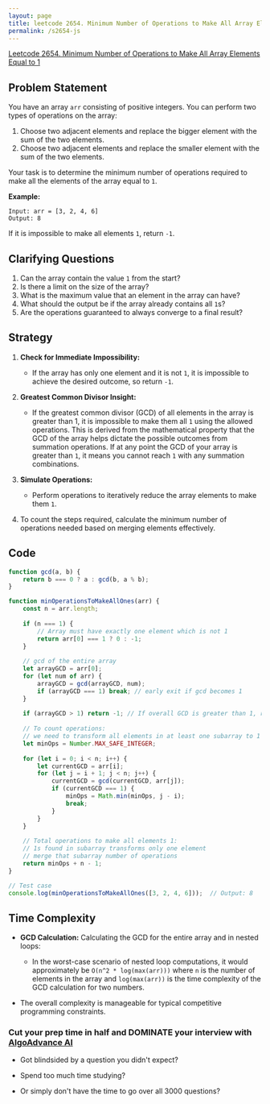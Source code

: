```yaml
---
layout: page
title: leetcode 2654. Minimum Number of Operations to Make All Array Elements Equal to 1
permalink: /s2654-js
---
```

[Leetcode 2654. Minimum Number of Operations to Make All Array Elements Equal to 1](https://algoadvance.github.io/algoadvance/l2654)
## Problem Statement

You have an array `arr` consisting of positive integers. You can perform two types of operations on the array:

1. Choose two adjacent elements and replace the bigger element with the sum of the two elements.
2. Choose two adjacent elements and replace the smaller element with the sum of the two elements.

Your task is to determine the minimum number of operations required to make all the elements of the array equal to `1`.

**Example:**

```plaintext
Input: arr = [3, 2, 4, 6]
Output: 8
```

If it is impossible to make all elements `1`, return `-1`.

## Clarifying Questions

1. Can the array contain the value `1` from the start?
2. Is there a limit on the size of the array?
3. What is the maximum value that an element in the array can have?
4. What should the output be if the array already contains all `1`s?
5. Are the operations guaranteed to always converge to a final result?

## Strategy

1. **Check for Immediate Impossibility:**
   - If the array has only one element and it is not `1`, it is impossible to achieve the desired outcome, so return `-1`.

2. **Greatest Common Divisor Insight:**
   - If the greatest common divisor (GCD) of all elements in the array is greater than 1, it is impossible to make them all `1` using the allowed operations. This is derived from the mathematical property that the GCD of the array helps dictate the possible outcomes from summation operations. If at any point the GCD of your array is greater than `1`, it means you cannot reach `1` with any summation combinations.

3. **Simulate Operations:**
   - Perform operations to iteratively reduce the array elements to make them `1`.

4. To count the steps required, calculate the minimum number of operations needed based on merging elements effectively.

## Code

```javascript
function gcd(a, b) {
    return b === 0 ? a : gcd(b, a % b);
}

function minOperationsToMakeAllOnes(arr) {
    const n = arr.length;
    
    if (n === 1) {
        // Array must have exactly one element which is not 1
        return arr[0] === 1 ? 0 : -1;
    }
    
    // gcd of the entire array
    let arrayGCD = arr[0];
    for (let num of arr) {
        arrayGCD = gcd(arrayGCD, num);
        if (arrayGCD === 1) break; // early exit if gcd becomes 1
    }
    
    if (arrayGCD > 1) return -1; // If overall GCD is greater than 1, return -1
    
    // To count operations:
    // we need to transform all elements in at least one subarray to 1 by applying the allowed operations
    let minOps = Number.MAX_SAFE_INTEGER;
    
    for (let i = 0; i < n; i++) {
        let currentGCD = arr[i];
        for (let j = i + 1; j < n; j++) {
            currentGCD = gcd(currentGCD, arr[j]);
            if (currentGCD === 1) {
                minOps = Math.min(minOps, j - i);
                break;
            }
        }
    }
    
    // Total operations to make all elements 1:
    // 1s found in subarray transforms only one element
    // merge that subarray number of operations
    return minOps + n - 1;
}

// Test case
console.log(minOperationsToMakeAllOnes([3, 2, 4, 6]));  // Output: 8
```

## Time Complexity

- **GCD Calculation:** Calculating the GCD for the entire array and in nested loops:
  - In the worst-case scenario of nested loop computations, it would approximately be `O(n^2 * log(max(arr)))` where `n` is the number of elements in the array and `log(max(arr))` is the time complexity of the GCD calculation for two numbers.

- The overall complexity is manageable for typical competitive programming constraints.


### Cut your prep time in half and DOMINATE your interview with [AlgoAdvance AI](https://algoAdvance.com)

- Got blindsided by a question you didn't expect?

- Spend too much time studying?

- Or simply don't have the time to go over all 3000 questions?

